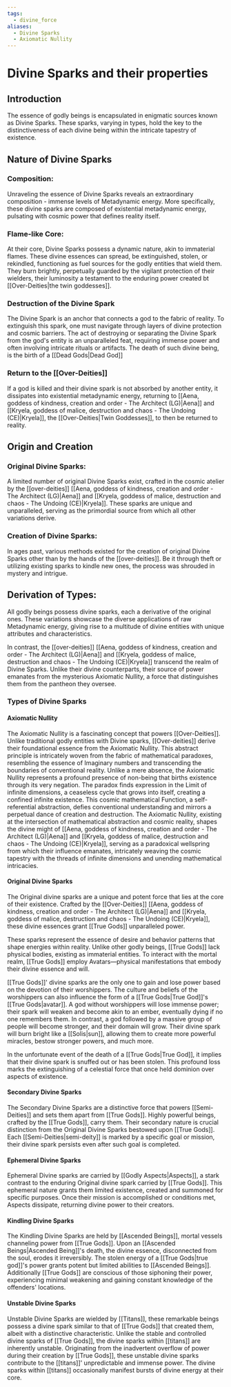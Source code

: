 ```yaml
---
tags:
  - divine_force
aliases:
  - Divine Sparks
  - Axiomatic Nullity
---
```

# Divine Sparks and their properties

## Introduction

The essence of godly beings is encapsulated in enigmatic sources known as Divine Sparks. These sparks, varying in types, hold the key to the distinctiveness of each divine being within the intricate tapestry of existence.

## Nature of Divine Sparks

### Composition:

Unraveling the essence of Divine Sparks reveals an extraordinary composition - immense levels of Metadynamic energy. More specifically, these divine sparks are composed of existential metadynamic energy, pulsating with cosmic power that defines reality itself.

### Flame-like Core:

At their core, Divine Sparks possess a dynamic nature, akin to immaterial flames. These divine essences can spread, be extinguished, stolen, or rekindled, functioning as fuel sources for the godly entities that wield them. They burn brightly, perpetually guarded by the vigilant protection of their wielders, their luminosity a testament to the enduring power created bt [[Over-Deities|the twin goddesses]].

### Destruction of the Divine Spark

The Divine Spark is an anchor that connects a god to the fabric of reality. To extinguish this spark, one must navigate through layers of divine protection and cosmic barriers. The act of destroying or separating the Divine Spark from the god's entity is an unparalleled feat, requiring immense power and often involving intricate rituals or artifacts. The death of such divine being, is the birth of a [[Dead Gods|Dead God]]

### Return to the [[Over-Deities]]

If a god is killed and their divine spark is not absorbed by another entity, it dissipates into existential metadynamic energy, returning to [[Aena, goddess of kindness, creation and order - The Architect (LG)|Aena]] and [[Kryela, goddess of malice, destruction and chaos - The Undoing (CE)|Kryela]], the [[Over-Deities|Twin Goddesses]], to then be returned to reality.

## Origin and Creation

### Original Divine Sparks:

A limited number of original Divine Sparks exist, crafted in the cosmic atelier by the [[over-deities]] [[Aena, goddess of kindness, creation and order - The Architect (LG)|Aena]] and [[Kryela, goddess of malice, destruction and chaos - The Undoing (CE)|Kryela]]. These sparks are unique and unparalleled, serving as the primordial source from which all other variations derive.

### Creation of Divine Sparks:

In ages past, various methods existed for the creation of original Divine Sparks other than by the hands of the [[over-deities]]. Be it through theft or utilizing existing sparks to kindle new ones, the process was shrouded in mystery and intrigue.

## Derivation of Types:

All godly beings possess divine sparks, each a derivative of the original ones. These variations showcase the diverse applications of raw Metadynamic energy, giving rise to a multitude of divine entities with unique attributes and characteristics.

In contrast, the [[over-deities]] [[Aena, goddess of kindness, creation and order - The Architect (LG)|Aena]] and [[Kryela, goddess of malice, destruction and chaos - The Undoing (CE)|Kryela]] transcend the realm of Divine Sparks. Unlike their divine counterparts, their source of power emanates from the mysterious Axiomatic Nullity, a force that distinguishes them from the pantheon they oversee.

### Types of Divine Sparks

#### Axiomatic Nullity

The Axiomatic Nullity is a fascinating concept that powers [[Over-Deities]]. Unlike traditional godly entities with Divine sparks, [[Over-deities]] derive their foundational essence from the Axiomatic Nullity. This abstract principle is intricately woven from the fabric of mathematical paradoxes, resembling the essence of Imaginary numbers and transcending the boundaries of conventional reality. Unlike a mere absence, the Axiomatic Nullity represents a profound presence of non-being that births existence through its very negation. The paradox finds expression in the Limit of infinite dimensions, a ceaseless cycle that grows into itself, creating a confined infinite existence. This cosmic mathematical Function, a self-referential abstraction, defies conventional understanding and mirrors a perpetual dance of creation and destruction. The Axiomatic Nullity, existing at the intersection of mathematical abstraction and cosmic reality, shapes the divine might of [[Aena, goddess of kindness, creation and order - The Architect (LG)|Aena]] and [[Kryela, goddess of malice, destruction and chaos - The Undoing (CE)|Kryela]], serving as a paradoxical wellspring from which their influence emanates, intricately weaving the cosmic tapestry with the threads of infinite dimensions and unending mathematical intricacies.

#### Original Divine Sparks
The Original divine sparks are a unique and potent force that lies at the core of their existence. Crafted by the [[Over-Deities]] [[Aena, goddess of kindness, creation and order - The Architect (LG)|Aena]] and [[Kryela, goddess of malice, destruction and chaos - The Undoing (CE)|Kryela]], these divine essences grant [[True Gods]] unparalleled power.

These sparks represent the essence of desire and behavior patterns that shape energies within reality. Unlike other godly beings, [[True Gods]] lack physical bodies, existing as immaterial entities. To interact with the mortal realm, [[True Gods]] employ Avatars—physical manifestations that embody their divine essence and will.

[[True Gods]]' divine sparks are the only one to gain and lose power based on the devotion of their worshippers. The culture and beliefs of the worshippers can also influence the form of a [[True Gods|True God]]'s [[True Gods|avatar]]. A god without worshippers will lose immense power; their spark will weaken and become akin to an ember, eventually dying if no one remembers them. In contrast, a god followed by a massive group of people will become stronger, and their domain will grow. Their divine spark will burn bright like a [[Solis|sun]], allowing them to create more powerful miracles, bestow stronger powers, and much more.

In the unfortunate event of the death of a [[True Gods|True God]], it implies that their divine spark is snuffed out or has been stolen. This profound loss marks the extinguishing of a celestial force that once held dominion over aspects of existence.

#### Secondary Divine Sparks
The Secondary Divine Sparks are a distinctive force that powers [[Semi-Deities]] and sets them apart from [[True Gods]]. Highly powerful beings, crafted by the [[True Gods]], carry them. Their secondary nature is crucial distinction from the Original Divine Sparks bestowed upon [[True Gods]]. Each [[Semi-Deities|semi-deity]] is marked by a specific goal or mission, their divine spark persists even after such goal is completed.

#### Ephemeral Divine Sparks
Ephemeral Divine sparks are carried by [[Godly Aspects|Aspects]], a stark contrast to the enduring Original divine spark carried by [[True Gods]]. This ephemeral nature grants them limited existence, created and summoned for specific purposes. Once their mission is accomplished or conditions met, Aspects dissipate, returning divine power to their creators.

#### Kindling Divine Sparks
The Kindling Divine Sparks are held by [[Ascended Beings]], mortal vessels channeling power from [[True Gods]]. Upon an [[Ascended Beings|Ascended Being]]'s death, the divine essence, disconnected from the soul, erodes it irreversibly. The stolen energy of a [[True Gods|true god]]'s power grants potent but limited abilities to [[Ascended Beings]]. Additionally [[True Gods]] are conscious of those siphoning their power, experiencing minimal weakening and gaining constant knowledge of the offenders' locations.

#### Unstable Divine Sparks
Unstable Divine Sparks are wielded by [[Titans]], these remarkable beings possess a divine spark similar to that of [[True Gods]] that created them, albeit with a distinctive characteristic. Unlike the stable and controlled divine sparks of [[True Gods]], the divine sparks within [[titans]] are inherently unstable. Originating from the inadvertent overflow of power during their creation by [[True Gods]], these unstable divine sparks contribute to the [[titans]]' unpredictable and immense power. The divine sparks within [[titans]] occasionally manifest bursts of divine energy at their core.